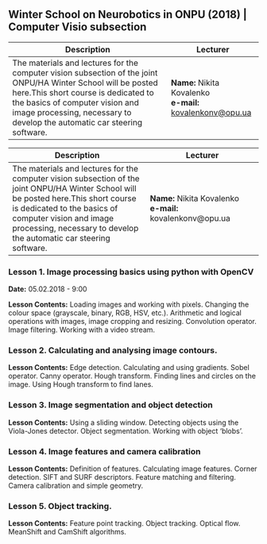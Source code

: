 ## Winter School on Neurobotics in ONPU (2018) | Computer Visio subsection

| Description | Lecturer |
|-------------|----------|
|The materials and lectures for the computer vision subsection of the joint ONPU/HA Winter School will be posted here.This short course is dedicated to the basics of computer vision and image processing, necessary to develop the automatic car steering software.|**Name:** Nikita Kovalenko<br>**e-mail:** kovalenkonv@opu.ua|

<table>
  <thead>
    <tr>
      <th>Description</th>
      <th>Lecturer</th>
    </tr>
  </thead>
  <tbody>
    <tr>
      <td width="55%">The materials and lectures for the computer vision subsection of the joint ONPU/HA Winter School will be posted here.This short course is dedicated to the basics of computer vision and image processing, necessary to develop the automatic car steering software.</td>
      <td><strong>Name:</strong> Nikita Kovalenko<br /><strong>e-mail:</strong> kovalenkonv@opu.ua</td>
    </tr>
  </tbody>
</table>

<span style="display:none">hello world</span>
### Lesson 1. Image processing basics using python with OpenCV
**Date:** 05.02.2018 - 9:00<br>

**Lesson Contents:**
Loading images and working with pixels. Changing the colour space (grayscale, binary, RGB, HSV, etc.). Arithmetic and logical operations with images, image cropping and resizing. Convolution operator. Image filtering. Working with a video stream.
### Lesson 2. Calculating and analysing image contours.
**Lesson Contents:**
Edge detection. Calculating and using gradients. Sobel operator. Canny operator. Hough transform. Finding lines and circles on the image. Using Hough transform to find lanes.
### Lesson 3. Image segmentation and object detection
**Lesson Contents:**
Using a sliding window. Detecting objects using the Viola-Jones detector. Object segmentation. Working with object ‘blobs’.
### Lesson 4. Image features and camera calibration
**Lesson Contents:**
Definition of features. Calculating image features. Corner detection. SIFT and SURF descriptors. Feature matching and filtering. Camera calibration and simple geometry.
### Lesson 5. Object tracking.
**Lesson Contents:**
Feature point tracking. Object tracking. Optical flow. MeanShift and CamShift algorithms.
